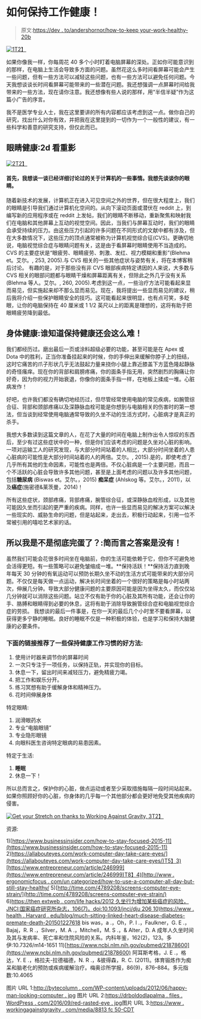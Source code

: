 # 如何保持工作健康！

> 原文:[https://dev . to/andershornor/how-to-keep your-work-healthy-20b](https://dev.to/andershornor/how-to-keep-your-work-healthy-20b)

[![1](../Images/4e533be0fbb82db5f04ddefcf0b6a26d.png)T2】](https://res.cloudinary.com/practicaldev/image/fetch/s--uyIoVYNf--/c_limit%2Cf_auto%2Cfl_progressive%2Cq_auto%2Cw_880/http://bytecolumn.com/wp-content/uploads/2012/06/happy-man-looking-at-computer.jpg)

如果你像我一样，你每周花 40 多个小时盯着电脑屏幕的深处。正如你可能意识到的那样，在电脑上生活会导致多方面的问题。虽然花这么多时间看屏幕可能会产生一些问题，但有一些方法可以减轻这些问题，也有一些方法可以避免任何问题。今天我想谈谈长时间看屏幕可能带来的一些潜在问题。我还想强调一点屏幕时间给我带来的一些方法，现在请你注意。我还想像有些人说的那样，用“半信半疑”作为这篇小广告的序言。

我不是医学专业人士，我在这里要讲的所有内容都应该考虑到这一点。做你自己的研究，找出什么对你有效，并把我在这里提到的一切作为一个一般性的建议，有一些科学和善意的研究支持，但仅此而已。

## [](#eye-health-seeing-double-in-2d)眼睛健康:2d 看重影

[![2](../Images/3a41bdacd387bdd0c0f8dc1df2e98f50.png)T2】](https://res.cloudinary.com/practicaldev/image/fetch/s--WG89x_8Y--/c_limit%2Cf_auto%2Cfl_progressive%2Cq_auto%2Cw_880/https://drboldodlapalma.files.wordpress.com/2016/09/red-irritated-eye.jpg)

#### 首先，我想谈一谈已经详细讨论过的关于计算机的一些事情。我想先谈谈你的眼睛。

随着新技术的发展，计算机正在进入可见空间之外的世界，但在很大程度上，我们的眼睛是引导我们通过计算机化空间的。从向下滚动页面或潜伏在 reddit 上，到编写新的应用程序或在 reddit 上发帖，我们的眼睛不断移动，重新聚焦和映射我们在电脑和其他屏幕上互动的视觉空间。因此，当我们与屏幕互动时，我们的眼睛会承受持续的压力。由这些压力引起的许多问题在不同形式的文献中都有涉及，但在大多数情况下，这些压力的顶点通常被称为计算机视觉综合征(CVS)。更确切地说，电脑视觉综合症与眼睛问题有关，这是由于看屏幕时眼睛使用不当造成的。CVS 的主要症状是“眼疲劳、眼睛疲劳、刺激、发红、视力模糊和重影”(Blehma et。艾尔。, 253, 2005).与 CVS 相关的一些其他症状与姿势有关，将在本博客稍后讨论。
有趣的是，对于那些没有非 CVS 眼部疾病特定诱因的人来说，大多数与 CVS 相关的眼部问题都与眼睛干燥和屏幕距离有关，但除此之外几乎没有关系(Blehma 等人。艾尔。, 260, 2005).考虑到这一点，一些治疗方法可能看起来显而易见，但实施起来却不那么显而易见。现在，我将提出一些显而易见的建议，稍后我将介绍一些保护眼睛安全的技巧。这可能看起来很明显，也有点可笑，多眨眼，让你的电脑保持在 40 厘米或 1 1/2 英尺以上的距离是理想的，这将有助于把眼睛疲劳降到最低。

## 身体健康:谁知道保持健康还会这么难！

我们都经历过。磨出最后一页或涂料超级必要的功能，甚至可能是在 Apex 或 Dota 中的胜利，正当你准备挂起来的时候，你的手伸出来缓解你脖子上的扭结，这时它痛苦的爪子形状几乎无法鼓起力量来挠你小腿上靠近膝盖下方蓝色隆起静脉的奇怪瘙痒。现在你的背部和肩膀疼痛，你的面条手指无用，突然剧烈的胸痛让你好奇，因为你的视力开始衰退，你像你的面条手指一样，在地板上揉成一堆。心脏病发作！

好吧，也许我们都没有确切地经历过，但尽管经常使用电脑的常见疾病，如腕管综合征、背部和颈部疼痛以及深静脉血栓可能是你想到与电脑相关的伤害时的第一想法，但当谈到经常使用电脑通常导致的久坐不动的生活方式时，心脏病才是真正的杀手。

我想大多数读到这篇文章的人，在花了大量的时间在电脑上制作出令人惊叹的东西后，至少有过这些症状中的一种，但是你们应该考虑的问题是久坐对心脏的影响。一项对运输工人的研究发现，与大部分时间站着的人相比，大部分时间坐着的人患心脏病的可能性是大部分时间站着的人的两倍。艾尔。, 2015).是的，即使考虑了几乎所有其他的生命因素，可能性也是两倍。不仅心脏病是一个主要问题，而且一个不活跃的心脏会导致许多其他问题，甚至是上面考虑的问题以及许多其他问题，包括**糖尿病** (Biswas et。艾尔。，2015) **痴呆症** (Ahlskog 等。艾尔。，2011)，以及**癌症**(施密德&莱茨曼，2014)！

所有这些症状，颈部疼痛，背部疼痛，腕管综合征，或深静脉血栓形成，以及其他可能因久坐而引起的更严重的疾病。同样，也许一些显而易见的解决方案可以解决一些现实的、威胁生命的问题，但是站起来，走出去，积极行动起来，引用一位不常被引用的嘻哈艺术家的话。

## 所以我是不是彻底完蛋了？:简而言之答案是没有！

虽然我们可能会花很多时间坐在电脑前，你的生活可能依赖于它，但你不可避免地会活得更短。有一些策略可以避免皱缩成一堆。**保持活跃！**保持活力直到晚年每天 30 分钟的有氧运动可以预防长期久坐不动的生活方式可能带来的大部分问题。不仅仅是每天做一点运动，解决长时间坐着的一个很好的策略是每小时站两次，伸展几分钟。导致大部分健康问题的主要原因可能是因为坐得太久，而仅仅站几分钟就可以消除这些问题。站立不仅有助于你的心脏及其所有功能，还会让你的手、胳膊和眼睛得到必要的休息，这将有助于消除导致腕管综合症和电脑视觉综合症的劳损。
我想谈的最后一件事是，在你一天的最后几个小时里不要看屏幕，以获得更多宁静的睡眠。良好的睡眠不仅是一种积极的体验，也是学习和保持大脑健康的必要条件。

### 下面的链接推荐了一些保持健康工作习惯的好方法:

1.  使用计时器来调节你的屏幕时间
2.  一次只专注于一项任务，以保持正轨，并实现你的目标。
3.  休息一下，留出时间来减轻压力，避免精疲力竭。
4.  把工作和娱乐分开。
5.  练习冥想有助于缓解身体和精神压力。
6.  花时间伸展身体

特定眼睛:

1.  润滑眼药水
2.  专业“电脑眼镜”
3.  专业隐形眼镜
4.  向眼科医生咨询特定眼病的易患因素。

特定于生活:

1.  **睡眠**
2.  休息一下！

所以总而言之，保护你的心脏，做点运动或者至少采取措施每隔一段时间站起来。如果你照顾好你的心脏，你身体的几乎每一个其他部分都会更好地免受其他疾病的侵害。

[![Get your Stretch on thanks to Working Against Gravity, 3](../Images/7affb222f8fd6e091a1e725478af4818.png)T2】](https://res.cloudinary.com/practicaldev/image/fetch/s--N9q3snDT--/c_limit%2Cf_auto%2Cfl_progressive%2Cq_auto%2Cw_880/https://www.workingagainstgravity.com/media/8813fc50-cdbb-412e-9af3-3a949268fdba/750)

资源:

1)[https://www.businessinsider.com/how-to-stay-focused-2015-11](https://www.businessinsider.com/how-to-stay-focused-2015-11)
2)[https://allabouteyes.com/work-computer-day-take-care-eyes/](https://allabouteyes.com/work-computer-day-take-care-eyes/)T5】3)[https://www.entrepreneur.com/article/246999](https://www.entrepreneur.com/article/246999)T8】4)[http://www . ergonomicfocus . com/un categorized/how-to-use-a-computer-all-day-but-still-stay-healthy/](http://www.ergonomicfocus.com/uncategorized/how-to-use-a-computer-all-day-but-still-stay-healthy/)
5)[http://time.com/4789208/screens-computer-eye-strain/](http://time.com/4789208/screens-computer-eye-strain/)
6)[https://then extweb . com/life hacks/2012 久坐行为增加某些癌症的风险，JNCI:国家癌症研究所杂志，106(7)。doi:10.1093/jnci/dju 206
10)](https://thenextweb.com/lifehacks/2012/03/31/cranky-with-a-headache-check-out-10-tips-to-avoid-computer-vision-syndrome/)[https://www . health . Harvard . edu/blog/much-sitting-linked-heart-disease-diabetes-premate-death-201501227618](https://www.health.harvard.edu/blog/much-sitting-linked-heart-disease-diabetes-premature-death-201501227618)
bis was，a .，Oh，P. I .，Faulkner，G. E .，Bajaj，R. R .，Silver，M. A .，Mitchell，M. S .，& Alter，D. A 成年人久坐时间及其与发病率、死亡率和住院风险的关系。内科年鉴，162(2)，123。多伊:10.7326/m14-1651
11)[https://www.ncbi.nlm.nih.gov/pubmed/21878600](https://www.ncbi.nlm.nih.gov/pubmed/21878600)
阿耳斯考格，J. E .，格达，Y. E .，格拉夫-拉德福德，N. R .，&彼得森，R. C. (2011)。体育锻炼作为痴呆和脑老化的预防或疾病缓解治疗。梅奥诊所学报，86(9)，876–884。多元指数:10.4065

图片 URL 1:[http://bytecolumn . com/WP-content/uploads/2012/06/happy-man-looking-computer . jpg](http://bytecolumn.com/wp-content/uploads/2012/06/happy-man-looking-at-computer.jpg)
图片 URL 2:[https://drboldodlapalma . files . WordPress . com/2016/09/red-rasted-eye . jpg](https://drboldodlapalma.files.wordpress.com/2016/09/red-irritated-eye.jpg)图片 URL 3:[https://www . workingagainstgravity . com/media/8813 fc 50-CDT](https://www.workingagainstgravity.com/media/8813fc50-cdbb-412e-9af3-3a949268fdba/750)